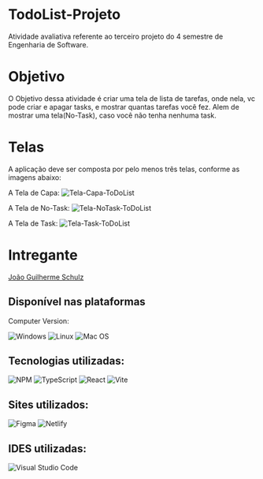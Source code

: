 # TodoList-Projeto

Atividade avaliativa referente ao terceiro projeto do 4 semestre de Engenharia de Software. 

# Objetivo

O Objetivo dessa atividade é criar uma tela de lista de tarefas, onde nela, vc pode criar e apagar tasks, e mostrar quantas tarefas você fez.
Alem de mostrar uma tela(No-Task), caso você não tenha nenhuma task.

# Telas

A aplicação deve ser composta por pelo menos três telas, conforme as imagens abaixo: 

A Tela de Capa:
![Tela-Capa-ToDoList](https://gist.githubusercontent.com/JoaoSchulz/5e412c92c9f7460e46d84d4ad20aafc2/raw/814c54c1513afca013525edf212080e7a8682b13/Capa.svg)

A Tela de No-Task:
![Tela-NoTask-ToDoList](https://gist.githubusercontent.com/JoaoSchulz/8757c5b3970a6f1a3c23efc0084dee23/raw/a2f266e4c825ced82f0e814f7c42c8d20070a21d/Todo%2520-%2520Empty.svg)

A Tela de Task:
![Tela-Task-ToDoList](https://gist.githubusercontent.com/JoaoSchulz/69eb01b5d48ec1be0ce4665eb5291469/raw/89feaaa77be6b913177e795452e7e317391181a0/Todo.svg)

# Intregante

[João Guilherme Schulz](https://github.com/JoaoSchulz)

## Disponível nas plataformas

Computer Version:

![Windows](https://img.shields.io/badge/Windows-0078D6?style=for-the-badge&logo=windows&logoColor=white)
![Linux](https://img.shields.io/badge/Linux-FF6600?style=for-the-badge&logo=linux&logoColor=white)
![Mac OS](https://img.shields.io/badge/mac%20os-000000?style=for-the-badge&logo=macos&logoColor=F0F0F0)

## Tecnologias utilizadas:

![NPM](https://img.shields.io/badge/NPM-%23CB3837.svg?style=for-the-badge&logo=npm&logoColor=white)
![TypeScript](https://img.shields.io/badge/typescript-%23007ACC.svg?style=for-the-badge&logo=typescript&logoColor=white)
![React](https://img.shields.io/badge/react-%2320232a.svg?style=for-the-badge&logo=react&logoColor=%2361DAFB)
![Vite](https://img.shields.io/badge/vite-%23646CFF.svg?style=for-the-badge&logo=vite&logoColor=white)


## Sites utilizados:

![Figma](https://img.shields.io/badge/figma-%23F24E1E.svg?style=for-the-badge&logo=figma&logoColor=white)
![Netlify](https://img.shields.io/badge/netlify-%23000000.svg?style=for-the-badge&logo=netlify&logoColor=#00C7B7)

## IDES utilizadas:

![Visual Studio Code](https://img.shields.io/badge/Visual%20Studio%20Code-0078d7.svg?style=for-the-badge&logo=visual-studio-code&logoColor=white)
